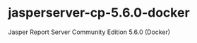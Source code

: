 jasperserver-cp-5.6.0-docker
============================

Jasper Report Server Community Edition 5.6.0 (Docker)
